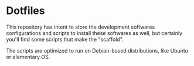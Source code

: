 # Dotfiles

This repository has intent to store the development softwares configurations    and scripts to install these softwares as well, but certainly you'll find some scripts that make the "scaffold".

The scripts are optimized to run on Debian-based distributions, like Ubuntu or elementary OS.

